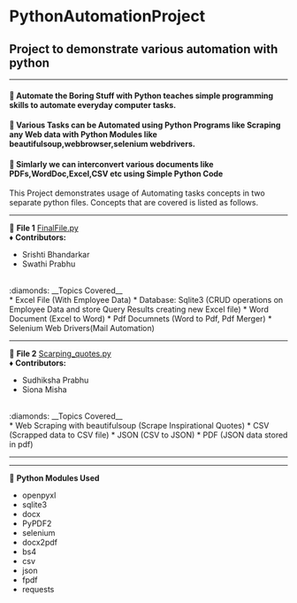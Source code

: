 # PythonAutomationProject
## Project to demonstrate various automation with python
------
#### :beginner: Automate the Boring Stuff with Python teaches simple programming skills to automate everyday computer tasks.
#### :beginner: Various Tasks can be Automated using Python Programs like Scraping any Web data with Python Modules like beautifulsoup,webbrowser,selenium webdrivers.
#### :beginner: Simlarly we can interconvert various documents like PDFs,WordDoc,Excel,CSV etc using Simple Python Code
This Project demonstrates usage of Automating tasks concepts in two separate python files.
Concepts that are covered is listed as follows.

------
:trident: __File 1__ 
[FinalFile.py](https://github.com/Srish283/PythonAutomationProject/tree/main/Project/FinalFile.py) <br>
:diamonds: __Contributors:__ <br>
* Srishti Bhandarkar
* Swathi Prabhu 
<br>
:diamonds: __Topics Covered__ <br>
* Excel File (With Employee Data)
* Database: Sqlite3 (CRUD operations on Employee Data and store Query Results creating new Excel file)
* Word Document (Excel to Word)
* Pdf Documnets (Word to Pdf, Pdf Merger)
* Selenium Web Drivers(Mail Automation)

------
:trident: __File 2__ 
[Scarping_quotes.py](https://github.com/Srish283/PythonAutomationProject/blob/main/Project/Scarping_quotes.py) <br>
:diamonds: __Contributors:__ <br>
* Sudhiksha Prabhu
* Siona Misha 
<br>
:diamonds: __Topics Covered__ <br>
* Web Scraping with beautifulsoup (Scrape Inspirational Quotes)
* CSV (Scrapped data to CSV file)
* JSON (CSV to JSON)
* PDF (JSON data stored in pdf)

------
------
:small_orange_diamond: __Python Modules Used__
* openpyxl   
* sqlite3  
* docx    
* PyPDF2    
* selenium    
* docx2pdf  
* bs4   
* csv   
* json   
* fpdf   
* requests
